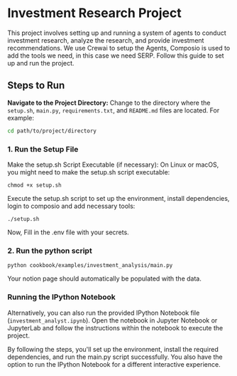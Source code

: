 
# Investment Research Project

This project involves setting up and running a system of agents to conduct investment research, analyze the research, and provide investment recommendations. We use Crewai to setup the Agents, Composio is used to add the tools we need, in this case we need SERP. Follow this guide to set up and run the project.

## Steps to Run
**Navigate to the Project Directory:**
Change to the directory where the `setup.sh`, `main.py`, `requirements.txt`, and `README.md` files are located. For example:
```sh
cd path/to/project/directory
```

### 1. Run the Setup File
Make the setup.sh Script Executable (if necessary):
On Linux or macOS, you might need to make the setup.sh script executable:
```shell
chmod +x setup.sh
```
Execute the setup.sh script to set up the environment, install dependencies, login to composio and 
add necessary tools:
```shell
./setup.sh
```
Now, Fill in the .env file with your secrets.
### 2. Run the python script
```shell
python cookbook/examples/investment_analysis/main.py
```
Your notion page should automatically be populated with the data.

### Running the IPython Notebook

Alternatively, you can also run the provided IPython Notebook file (`investment_analyst.ipynb`). Open the notebook in Jupyter Notebook or JupyterLab and follow the instructions within the notebook to execute the project.

By following the steps, you'll set up the environment, install the required dependencies, and run the main.py script successfully. You also have the option to run the IPython Notebook for a different interactive experience.
